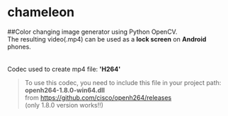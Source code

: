 # chameleon
##Color changing image generator using Python OpenCV.  
The resulting video(.mp4) can be used as a **lock screen** on **Android** phones.  
<br><br>
Codec used to create mp4 file: **'H264'**  
>To use this codec, you need to include this file in your project path: **openh264-1.8.0-win64.dll**  
>from https://github.com/cisco/openh264/releases  
>(only 1.8.0 version works!!)
